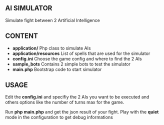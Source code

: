 ## AI SIMULATOR

Simulate fight between 2 Artificial Intelligence

## CONTENT

* **application/** Php class to simulate AIs
* **application/resources** List of spells that are used for the simulator 
* **config.ini** Choose the game config and where to find the 2 AIs
* **sample_bots** Contains 2 simple bots to test the simulator
* **main.php** Bootstrap code to start simulator

## USAGE

Edit the **config.ini** and specifiy the 2 AIs you want to be executed and
others options like the number of turns max for the game.

Run **php main.php** and get the json result of your fight.  Play with the
**quiet** mode in the configuration to get debug informations
